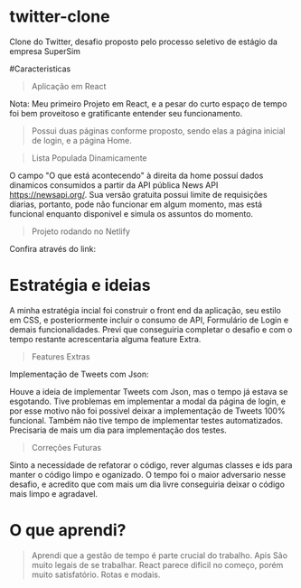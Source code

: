 # twitter-clone
Clone do Twitter, desafio proposto pelo processo seletivo de estágio da empresa SuperSim

#Caracteristicas

> Aplicação em React

Nota: Meu primeiro Projeto em React, e a pesar do curto espaço de tempo foi bem proveitoso e gratificante entender seu funcionamento.

> Possui duas páginas conforme proposto, sendo elas a página inicial de login, e a página Home.

> Lista Populada Dinamicamente

O campo "O que está acontecendo" à direita da home possuí dados dinamicos consumidos a partir da API pública News API https://newsapi.org/. 
Sua versão gratuita possui limite de requisições diarias, portanto, pode não funcionar em algum momento, mas está funcional enquanto disponivel e simula os assuntos do momento.

> Projeto rodando no Netlify

Confira através do link:

# Estratégia e ideias

A minha estratégia incial foi construir o front end da aplicação, seu estilo em CSS, e posteriormente incluir o consumo de API, Formulário de Login e demais funcionalidades.
Previ que conseguiria completar o desafio e com o tempo restante acrescentaria alguma feature Extra.

> Features Extras 

Implementação de Tweets com Json:

Houve a ideia de implementar Tweets com Json, mas o tempo já estava se esgotando.
Tive problemas em implementar a modal da página de login, e por esse motivo não foi possivel deixar a implementação de Tweets 100% funcional.
Também não tive tempo de implementar testes automatizados.
Precisaria de mais um dia para implementação dos testes.

> Correções Futuras 

Sinto a necessidade de refatorar o código, rever algumas classes e ids para manter o código limpo e oganizado.
O tempo foi o maior adversario nesse desafio, e acredito que com mais um dia livre conseguiria deixar o código mais limpo e agradavel.


# O que aprendi?

> Aprendi que a gestão de tempo é parte crucial do trabalho.
> Apis São muito legais de se trabalhar.
> React parece dificil no começo, porém muito satisfatório.
> Rotas e modais.


